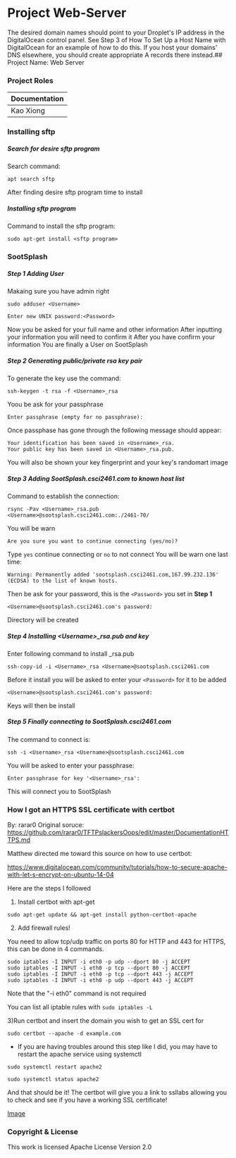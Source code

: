 # Project Web-Server

The desired domain names should point to your Droplet's IP address in the DigitalOcean control panel. See Step 3 of How To Set Up a Host Name with DigitalOcean for an example of how to do this. If you host your domains' DNS elsewhere, you should create appropriate A records there instead.## Project Name: Web Server

### Project Roles
| **Documentation** |
| ----------------- |
| Kao Xiong         |


### Installing sftp 

 ##### Search for desire sftp program

 Search command:
 ~~~shell
 apt search sftp
 ~~~
 After finding desire sftp program time to install

 ##### Installing sftp program

 Command to install the sftp program:
 ~~~shell
 sudo apt-get install <sftp program>
 ~~~


### SootSplash

 ##### Step 1 Adding User 

 Makaing sure you have admin right
 ~~~shell
 sudo adduser <Username>
 ~~~
 ~~~shell
 Enter new UNIX password:<Password>
 ~~~
 Now you be asked for your full name and other information
 After inputting your information you will need to confirm it
 After you have confirm your information
 You are finally a User on SootSplash

 ##### Step 2 Generating public/private rsa key pair

 To generate the key use the command:
 ~~~shell
 ssh-keygen -t rsa -f <Username>_rsa
 ~~~
 Yoou be ask for your passphrase
 ~~~shell
 Enter passphrase (empty for no passphrase): 
 ~~~
 Once passphase has gone through the following message should appear:
 ~~~shell
 Your identification has been saved in <Username>_rsa.
 Your public key has been saved in <Username>_rsa.pub.
 ~~~
 You will also be shown your key fingerprint
 and your key's randomart image

 ##### Step 3 Adding SootSplash.csci2461.com to known host list

 Command to establish the connection:
 ~~~shell
 rsync -Pav <Username>_rsa.pub <Username>@sootsplash.csci2461.com:./2461-70/
 ~~~
 You will be warn
 ~~~shell
 Are you sure you want to continue connecting (yes/no)?
 ~~~
 Type ```yes``` continue connecting or ```no``` to not connect
 You will be warn one last time:
 ~~~shell
 Warning: Permanently added 'sootsplash.csci2461.com,167.99.232.136' (ECDSA) to the list of known hosts.
 ~~~
 Then be ask for your password, this is the ```<Password>``` you set in **Step 1** 
 ~~~shell
 <Username>@sootsplash.csci2461.com's password: 
 ~~~
 Directory will be created 

 ##### Step 4 Installing \<Username>_rsa.pub and key

 Enter following command to install <Username>_rsa.pub
 ~~~shell
 ssh-copy-id -i <Username>_rsa <Username>@sootsplash.csci2461.com
 ~~~
 Before it install you will be asked to enter your ```<Password>``` for it to be added
 ~~~shell
 <Username>@sootsplash.csci2461.com's password: 
 ~~~
 Keys will then be install

 ##### Step 5 Finally connecting to SootSplash.csci2461.com

 The command to connect is:
 ~~~shell
 ssh -i <Username>_rsa <Username>@sootsplash.csci2461.com
 ~~~
 You will be asked to enter your passphrase:
 ~~~shell
 Enter passphrase for key '<Username>_rsa': 
 ~~~
 This will connect you to SootSplash

### How I got an HTTPS SSL certificate with certbot
By: rarar0
Original soruce: https://github.com/rarar0/TFTPslackersOops/edit/master/DocumentationHTTPS.md

Matthew directed me toward this source on how to use certbot: 

https://www.digitalocean.com/community/tutorials/how-to-secure-apache-with-let-s-encrypt-on-ubuntu-14-04

Here are the steps I followed

1) Install certbot with apt-get

```
sudo apt-get update && apt-get install python-certbot-apache
```

2) Add firewall rules!

You need to allow tcp/udp traffic on ports 80 for HTTP and 443 for HTTPS, this can be done in 4 commands.
```
sudo iptables -I INPUT -i eth0 -p udp --dport 80 -j ACCEPT
sudo iptables -I INPUT -i eth0 -p tcp --dport 80 -j ACCEPT
sudo iptables -I INPUT -i eth0 -p tcp --dport 443 -j ACCEPT
sudo iptables -I INPUT -i eth0 -p udp --dport 443 -j ACCEPT
```
Note that the "-i eth0" command is not required

You can list all iptable rules with ```sudo iptables -L```


3)Run certbot and insert the domain you wish to get an SSL cert for

```
sudo certbot --apache -d example.com
```

* If you are having troubles around this step like I did, you may have to restart the apache service using systemctl

```
sudo systemctl restart apache2
```

```
sudo systemctl status apache2
```

And that should be it! The certbot will give you a link to ssllabs allowing you to check and see if you have a working
SSL certificate!

[Image](https://i.imgur.com/pocPsdK.png)

### Copyright & License
 This work is licensed Apache License Version 2.0 

